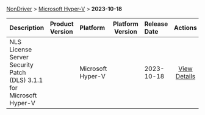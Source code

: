 
[NonDriver](/README.md)  >  [Microsoft Hyper-V](/index/NonDriver/Microsoft_Hyper-V.md)  >  **2023-10-18**



| Description            | Product Version    | Platform                | Platform Version           | Release Date           |             Actions              |
| ---------------------- | :----------------- | :---------------------- | -------------------------- | :--------------------- | :------------------------------: |
| NLS License Server Security Patch (DLS) 3.1.1 for Microsoft Hyper-V |  | Microsoft Hyper-V |  | 2023-10-18 | [View Details](/details/9b27ff_NLS_License_Server_Security_Patch_(DLS)_3.1.1_for_Microsoft_Hyper-V.md) |
